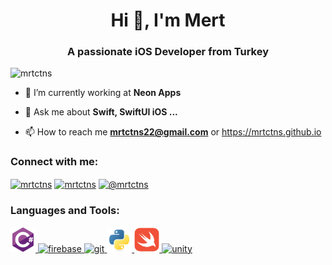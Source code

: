 <h1 align="center">Hi 👋, I'm Mert</h1>
<h3 align="center">A passionate iOS Developer from Turkey</h3>

<p align="left"> <img src="https://komarev.com/ghpvc/?username=mrtctns&label=Profile%20views&color=0e75b6&style=flat" alt="mrtctns" /> </p>

- 🔭 I’m currently working at **Neon Apps**

- 💬 Ask me about **Swift, SwiftUI iOS ...**

- 📫 How to reach me **mrtctns22@gmail.com** or https://mrtctns.github.io

<h3 align="left">Connect with me:</h3>
<p align="left">
<a href="https://linkedin.com/in/mrtctns" target="blank"><img align="center" src="https://raw.githubusercontent.com/rahuldkjain/github-profile-readme-generator/master/src/images/icons/Social/linked-in-alt.svg" alt="mrtctns" height="30" width="40" /></a>
<a href="https://instagram.com/mrtctns" target="blank"><img align="center" src="https://raw.githubusercontent.com/rahuldkjain/github-profile-readme-generator/master/src/images/icons/Social/instagram.svg" alt="mrtctns" height="30" width="40" /></a>
<a href="https://medium.com/@mrtctns" target="blank"><img align="center" src="https://raw.githubusercontent.com/rahuldkjain/github-profile-readme-generator/master/src/images/icons/Social/medium.svg" alt="@mrtctns" height="30" width="40" /></a>
</p>

<h3 align="left">Languages and Tools:</h3>
<p align="left"> <a href="https://www.w3schools.com/cs/" target="_blank" rel="noreferrer"> <img src="https://raw.githubusercontent.com/devicons/devicon/master/icons/csharp/csharp-original.svg" alt="csharp" width="40" height="40"/> </a> <a href="https://firebase.google.com/" target="_blank" rel="noreferrer"> <img src="https://www.vectorlogo.zone/logos/firebase/firebase-icon.svg" alt="firebase" width="40" height="40"/> </a> <a href="https://git-scm.com/" target="_blank" rel="noreferrer"> <img src="https://www.vectorlogo.zone/logos/git-scm/git-scm-icon.svg" alt="git" width="40" height="40"/> </a> <a href="https://www.python.org" target="_blank" rel="noreferrer"> <img src="https://raw.githubusercontent.com/devicons/devicon/master/icons/python/python-original.svg" alt="python" width="40" height="40"/> </a> <a href="https://developer.apple.com/swift/" target="_blank" rel="noreferrer"> <img src="https://raw.githubusercontent.com/devicons/devicon/master/icons/swift/swift-original.svg" alt="swift" width="40" height="40"/> </a> <a href="https://unity.com/" target="_blank" rel="noreferrer"> <img src="https://www.vectorlogo.zone/logos/unity3d/unity3d-icon.svg" alt="unity" width="40" height="40"/> </a> </p>

